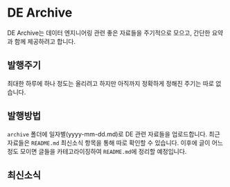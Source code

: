 # DE Archive
DE Archive는 데이터 엔지니어링 관련 좋은 자료들을 주기적으로 모으고, 간단한 요약과 함께 제공하려고 합니다.

## 발행주기
최대한 하루에 하나 정도는 올리려고 하지만 아직까지 정확하게 정해진 주기는 따로 없습니다.

## 발행방법
`archive` 폴더에 일자별(yyyy-mm-dd.md)로 DE 관련 자료들을 업로드합니다. 최근 자료들은 `README.md` 최신소식 항목을 통해 따로 확인할 수 있습니다.
이후에 글이 어느정도 모이면 글들을 카테고라이징하여 `README.md`에 정리할 예정입니다.

## 최신소식
